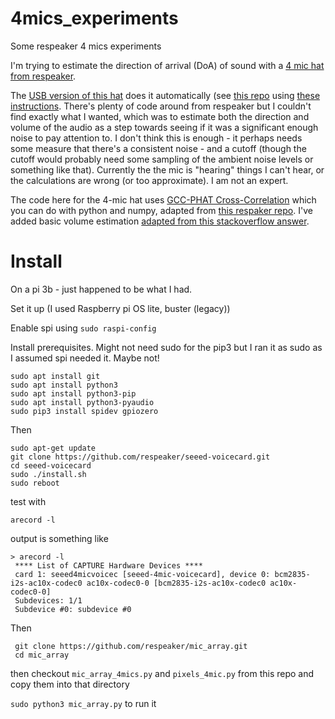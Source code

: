 # 4mics_experiments
Some respeaker 4 mics experiments

I'm trying to estimate the direction of arrival (DoA) of sound with a [4 mic hat from respeaker](https://respeaker.io/4_mic_array/).

The [USB version of this hat](https://respeaker.io/usb_4_mic_array/) does it automatically (see [this repo](https://github.com/respeaker/usb_4_mic_array.git) using [these instructions](https://wiki.seeedstudio.com/ReSpeaker-USB-Mic-Array/#doa-direction-of-arrival). There's plenty of code around from respeaker but I couldn't find exactly what I wanted, which was to estimate both the direction and volume of the audio as a step towards seeing if it was a significant enough noise to pay attention to. I don't think this is enough - it perhaps needs some measure that there's a consistent noise - and a cutoff (though the cutoff would probably need some sampling of the ambient noise levels or something like that). Currently the the mic is "hearing" things I can't hear, or the calculations are wrong (or too approximate). I am not an expert.

The code here for the 4-mic hat uses [GCC-PHAT Cross-Correlation](http://www.xavieranguera.com/phdthesis/node92.html) which you can do with python and numpy, adapted from [this respaker repo](https://github.com/respeaker/mic_array/blob/master/mic_array.py#L88). I've added basic volume estimation [adapted from this stackoverflow answer](https://stackoverflow.com/questions/25868428/pyaudio-how-to-check-volume).

# Install

On a pi 3b - just happened to be what I had.

Set it up (I used Raspberry pi OS lite, buster (legacy))

Enable spi using `sudo raspi-config`

Install prerequisites. Might not need sudo for the pip3 but I ran it as sudo as I assumed spi needed it. Maybe not!

    sudo apt install git
    sudo apt install python3
    sudo apt install python3-pip
    sudo apt install python3-pyaudio 
    sudo pip3 install spidev gpiozero 

Then

    sudo apt-get update
    git clone https://github.com/respeaker/seeed-voicecard.git
    cd seeed-voicecard
    sudo ./install.sh
    sudo reboot
      
test with

    arecord -l
    
output is something like

    > arecord -l
     **** List of CAPTURE Hardware Devices ****
     card 1: seeed4micvoicec [seeed-4mic-voicecard], device 0: bcm2835-i2s-ac10x-codec0 ac10x-codec0-0 [bcm2835-i2s-ac10x-codec0 ac10x-codec0-0]
     Subdevices: 1/1
     Subdevice #0: subdevice #0
  
  
 Then 
 
     git clone https://github.com/respeaker/mic_array.git
     cd mic_array
     
 then checkout `mic_array_4mics.py` and `pixels_4mic.py` from this repo and copy them into that directory
 
 `sudo python3 mic_array.py` to run it
 
